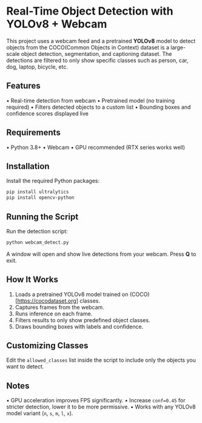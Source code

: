 
# Real-Time Object Detection with YOLOv8 + Webcam

This project uses a webcam feed and a pretrained **YOLOv8** model to detect objects from the COCO(Common Objects in Context) dataset is a large-scale object detection, segmentation, and captioning dataset. The detections are filtered to only show specific classes such as person, car, dog, laptop, bicycle, etc.

## Features

• Real-time detection from webcam
• Pretrained model (no training required)
• Filters detected objects to a custom list
• Bounding boxes and confidence scores displayed live

## Requirements

• Python 3.8+
• Webcam
• GPU recommended (RTX series works well)

## Installation

Install the required Python packages:

```bash
pip install ultralytics
pip install opencv-python
```

## Running the Script

Run the detection script:

```bash
python webcam_detect.py
```

A window will open and show live detections from your webcam.
Press **Q** to exit.

## How It Works

1. Loads a pretrained YOLOv8 model trained on (COCO)[https://cocodataset.org] classes.
2. Captures frames from the webcam.
3. Runs inference on each frame.
4. Filters results to only show predefined object classes.
5. Draws bounding boxes with labels and confidence.

## Customizing Classes

Edit the `allowed_classes` list inside the script to include only the objects you want to detect.

## Notes

• GPU acceleration improves FPS significantly.
• Increase `conf=0.45` for stricter detection, lower it to be more permissive.
• Works with any YOLOv8 model variant (`n`, `s`, `m`, `l`, `x`).


